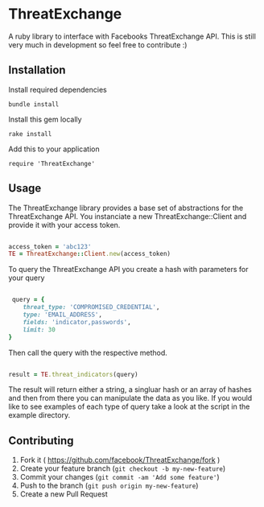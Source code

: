 # ThreatExchange

A ruby library to interface with Facebooks ThreatExchange API. This is still very much in development so feel free to contribute :)

## Installation
Install required dependencies 

    bundle install

Install this gem locally

    rake install

Add this to your application

    require 'ThreatExchange'

## Usage

The ThreatExchange library provides a base set of abstractions for the ThreatExchange API. You instanciate a new ThreatExchange::Client and provide it with your access token.

```ruby

access_token = 'abc123'
TE = ThreatExchange::Client.new(access_token)

```
To query the ThreatExchange API you create a hash with parameters for your query

```ruby

 query = { 
    threat_type: 'COMPROMISED_CREDENTIAL',
	type: 'EMAIL_ADDRESS',
	fields: 'indicator,passwords',
	limit: 30
}
```

Then call the query with the respective method. 
```ruby

result = TE.threat_indicators(query)
```

The result will return either a string, a singluar hash or an array of hashes and then from there you can manipulate the data as you like.
If you would like to see examples of each type of query take a look at the script in the example directory. 



## Contributing

1. Fork it ( https://github.com/facebook/ThreatExchange/fork )
2. Create your feature branch (`git checkout -b my-new-feature`)
3. Commit your changes (`git commit -am 'Add some feature'`)
4. Push to the branch (`git push origin my-new-feature`)
5. Create a new Pull Request
